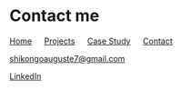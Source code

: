 # Contact me

[Home](./) &emsp; [Projects](./Projects.html) &emsp; [Case Study](assets/CaseStudy.pdf) &emsp; [Contact](./Contact.html)



[shikongoauguste7@gmail.com](mailto:shikongoauguste7@gmail.com?subject=Mail_from_portfolio_website)

[LinkedIn](https://www.linkedin.com/in/auguste-shikongo-78a6742a7/)
